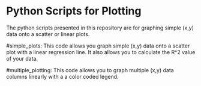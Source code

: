 # Python Scripts for Plotting 
The python scripts presented in this repository are for graphing simple (x,y) data onto a scatter or linear plots.

#simple_plots: 
This code allows you graph simple (x,y) data onto a scatter plot with a linear regression line. It also allows you to calculate the R^2 value of your data.

#multiple_plotting:
This code allows you to graph multiple (x,y) data columns linearly with a a color coded legend. 
